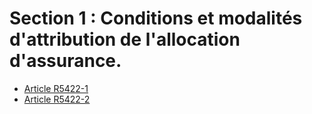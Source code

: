 #  Section 1 : Conditions et modalités d'attribution de l'allocation d'assurance.

* [Article R5422-1](./LEGIARTI000029134364.md)
* [Article R5422-2](./LEGIARTI000030947442.md)

